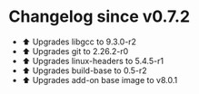 # Changelog since v0.7.2
- ⬆ Upgrades libgcc to 9.3.0-r2 
- ⬆ Upgrades git to 2.26.2-r0 
- ⬆ Upgrades linux-headers to 5.4.5-r1 
- ⬆ Upgrades build-base to 0.5-r2 
- ⬆ Upgrades add-on base image to v8.0.1 
